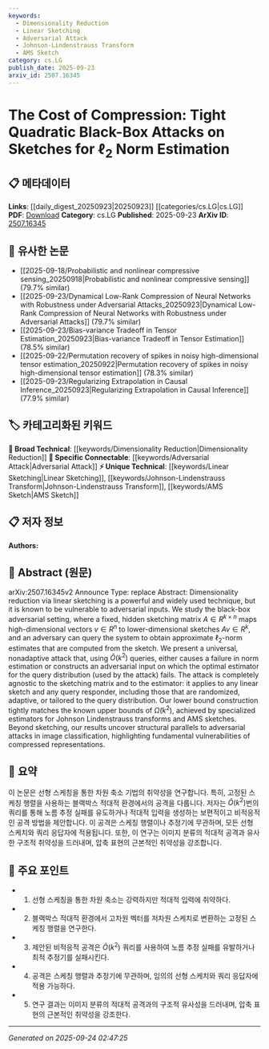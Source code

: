 ```yaml
---
keywords:
  - Dimensionality Reduction
  - Linear Sketching
  - Adversarial Attack
  - Johnson-Lindenstrauss Transform
  - AMS Sketch
category: cs.LG
publish_date: 2025-09-23
arxiv_id: 2507.16345
---
```


<!-- KEYWORD_LINKING_METADATA:
{
  "processed_timestamp": "2025-09-24T02:47:25.462100",
  "vocabulary_version": "1.0",
  "selected_keywords": [
    "Dimensionality Reduction",
    "Linear Sketching",
    "Adversarial Attack",
    "Johnson-Lindenstrauss Transform",
    "AMS Sketch"
  ],
  "rejected_keywords": [],
  "similarity_scores": {
    "Dimensionality Reduction": 0.79,
    "Linear Sketching": 0.78,
    "Adversarial Attack": 0.83,
    "Johnson-Lindenstrauss Transform": 0.81,
    "AMS Sketch": 0.77
  },
  "extraction_method": "AI_prompt_based",
  "budget_applied": true,
  "candidates_json": {
    "candidates": [
      {
        "surface": "dimensionality reduction",
        "canonical": "Dimensionality Reduction",
        "aliases": [
          "dimension reduction"
        ],
        "category": "broad_technical",
        "rationale": "Dimensionality reduction is a foundational concept in data processing and compression, linking it to various techniques in machine learning.",
        "novelty_score": 0.45,
        "connectivity_score": 0.88,
        "specificity_score": 0.68,
        "link_intent_score": 0.79
      },
      {
        "surface": "linear sketching",
        "canonical": "Linear Sketching",
        "aliases": [
          "sketching"
        ],
        "category": "unique_technical",
        "rationale": "Linear sketching is a specific technique in dimensionality reduction, crucial for understanding the paper's focus on adversarial attacks.",
        "novelty_score": 0.72,
        "connectivity_score": 0.64,
        "specificity_score": 0.82,
        "link_intent_score": 0.78
      },
      {
        "surface": "adversarial attack",
        "canonical": "Adversarial Attack",
        "aliases": [
          "adversarial input"
        ],
        "category": "specific_connectable",
        "rationale": "Adversarial attacks are a key area of research in machine learning, linking to security and robustness studies.",
        "novelty_score": 0.55,
        "connectivity_score": 0.85,
        "specificity_score": 0.75,
        "link_intent_score": 0.83
      },
      {
        "surface": "Johnson Lindenstrauss transform",
        "canonical": "Johnson-Lindenstrauss Transform",
        "aliases": [
          "JL transform"
        ],
        "category": "unique_technical",
        "rationale": "The Johnson-Lindenstrauss transform is a specific mathematical technique relevant to the paper's discussion on sketching.",
        "novelty_score": 0.68,
        "connectivity_score": 0.72,
        "specificity_score": 0.88,
        "link_intent_score": 0.81
      },
      {
        "surface": "AMS sketch",
        "canonical": "AMS Sketch",
        "aliases": [
          "Alon-Matias-Szegedy sketch"
        ],
        "category": "unique_technical",
        "rationale": "AMS sketches are a specific type of sketching method, directly relevant to the paper's focus on norm estimation.",
        "novelty_score": 0.7,
        "connectivity_score": 0.67,
        "specificity_score": 0.85,
        "link_intent_score": 0.77
      }
    ],
    "ban_list_suggestions": [
      "system",
      "query"
    ]
  },
  "decisions": [
    {
      "candidate_surface": "dimensionality reduction",
      "resolved_canonical": "Dimensionality Reduction",
      "decision": "linked",
      "scores": {
        "novelty": 0.45,
        "connectivity": 0.88,
        "specificity": 0.68,
        "link_intent": 0.79
      }
    },
    {
      "candidate_surface": "linear sketching",
      "resolved_canonical": "Linear Sketching",
      "decision": "linked",
      "scores": {
        "novelty": 0.72,
        "connectivity": 0.64,
        "specificity": 0.82,
        "link_intent": 0.78
      }
    },
    {
      "candidate_surface": "adversarial attack",
      "resolved_canonical": "Adversarial Attack",
      "decision": "linked",
      "scores": {
        "novelty": 0.55,
        "connectivity": 0.85,
        "specificity": 0.75,
        "link_intent": 0.83
      }
    },
    {
      "candidate_surface": "Johnson Lindenstrauss transform",
      "resolved_canonical": "Johnson-Lindenstrauss Transform",
      "decision": "linked",
      "scores": {
        "novelty": 0.68,
        "connectivity": 0.72,
        "specificity": 0.88,
        "link_intent": 0.81
      }
    },
    {
      "candidate_surface": "AMS sketch",
      "resolved_canonical": "AMS Sketch",
      "decision": "linked",
      "scores": {
        "novelty": 0.7,
        "connectivity": 0.67,
        "specificity": 0.85,
        "link_intent": 0.77
      }
    }
  ]
}
-->

# The Cost of Compression: Tight Quadratic Black-Box Attacks on Sketches for $\ell_2$ Norm Estimation

## 📋 메타데이터

**Links**: [[daily_digest_20250923|20250923]] [[categories/cs.LG|cs.LG]]
**PDF**: [Download](https://arxiv.org/pdf/2507.16345.pdf)
**Category**: cs.LG
**Published**: 2025-09-23
**ArXiv ID**: [2507.16345](https://arxiv.org/abs/2507.16345)

## 🔗 유사한 논문
- [[2025-09-18/Probabilistic and nonlinear compressive sensing_20250918|Probabilistic and nonlinear compressive sensing]] (79.7% similar)
- [[2025-09-23/Dynamical Low-Rank Compression of Neural Networks with Robustness under Adversarial Attacks_20250923|Dynamical Low-Rank Compression of Neural Networks with Robustness under Adversarial Attacks]] (79.7% similar)
- [[2025-09-23/Bias-variance Tradeoff in Tensor Estimation_20250923|Bias-variance Tradeoff in Tensor Estimation]] (78.5% similar)
- [[2025-09-22/Permutation recovery of spikes in noisy high-dimensional tensor estimation_20250922|Permutation recovery of spikes in noisy high-dimensional tensor estimation]] (78.3% similar)
- [[2025-09-23/Regularizing Extrapolation in Causal Inference_20250923|Regularizing Extrapolation in Causal Inference]] (77.9% similar)

## 🏷️ 카테고리화된 키워드
**🧠 Broad Technical**: [[keywords/Dimensionality Reduction|Dimensionality Reduction]]
**🔗 Specific Connectable**: [[keywords/Adversarial Attack|Adversarial Attack]]
**⚡ Unique Technical**: [[keywords/Linear Sketching|Linear Sketching]], [[keywords/Johnson-Lindenstrauss Transform|Johnson-Lindenstrauss Transform]], [[keywords/AMS Sketch|AMS Sketch]]

## 📋 저자 정보

**Authors:** 

## 📄 Abstract (원문)

arXiv:2507.16345v2 Announce Type: replace 
Abstract: Dimensionality reduction via linear sketching is a powerful and widely used technique, but it is known to be vulnerable to adversarial inputs. We study the black-box adversarial setting, where a fixed, hidden sketching matrix $A \in R^{k \times n}$ maps high-dimensional vectors $v \in R^n$ to lower-dimensional sketches $A v \in R^k$, and an adversary can query the system to obtain approximate $\ell_2$-norm estimates that are computed from the sketch. We present a universal, nonadaptive attack that, using $\tilde{O}(k^2)$ queries, either causes a failure in norm estimation or constructs an adversarial input on which the optimal estimator for the query distribution (used by the attack) fails. The attack is completely agnostic to the sketching matrix and to the estimator: it applies to any linear sketch and any query responder, including those that are randomized, adaptive, or tailored to the query distribution. Our lower bound construction tightly matches the known upper bounds of $\tilde{\Omega}(k^2)$, achieved by specialized estimators for Johnson Lindenstrauss transforms and AMS sketches. Beyond sketching, our results uncover structural parallels to adversarial attacks in image classification, highlighting fundamental vulnerabilities of compressed representations.

## 📝 요약

이 논문은 선형 스케칭을 통한 차원 축소 기법의 취약성을 연구합니다. 특히, 고정된 스케칭 행렬을 사용하는 블랙박스 적대적 환경에서의 공격을 다룹니다. 저자는 $\tilde{O}(k^2)$번의 쿼리를 통해 노름 추정 실패를 유도하거나 적대적 입력을 생성하는 보편적이고 비적응적인 공격 방법을 제안합니다. 이 공격은 스케칭 행렬이나 추정기에 무관하며, 모든 선형 스케치와 쿼리 응답자에 적용됩니다. 또한, 이 연구는 이미지 분류의 적대적 공격과 유사한 구조적 취약성을 드러내며, 압축 표현의 근본적인 취약성을 강조합니다.

## 🎯 주요 포인트

- 1. 선형 스케칭을 통한 차원 축소는 강력하지만 적대적 입력에 취약하다.
- 2. 블랙박스 적대적 환경에서 고차원 벡터를 저차원 스케치로 변환하는 고정된 스케칭 행렬을 연구한다.
- 3. 제안된 비적응적 공격은 $\tilde{O}(k^2)$ 쿼리를 사용하여 노름 추정 실패를 유발하거나 최적 추정기를 실패시킨다.
- 4. 공격은 스케칭 행렬과 추정기에 무관하며, 임의의 선형 스케치와 쿼리 응답자에 적용 가능하다.
- 5. 연구 결과는 이미지 분류의 적대적 공격과의 구조적 유사성을 드러내며, 압축 표현의 근본적인 취약성을 강조한다.


---

*Generated on 2025-09-24 02:47:25*